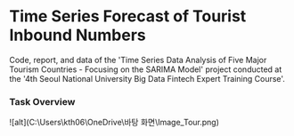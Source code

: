 # Time Series Forecast of Tourist Inbound Numbers

Code, report, and data of the 'Time Series Data Analysis of Five Major Tourism Countries - Focusing on the SARIMA Model' project conducted at the '4th Seoul National University Big Data Fintech Expert Training Course'.

### Task Overview
![alt](C:\Users\kth06\OneDrive\바탕 화면\Image_Tour.png)